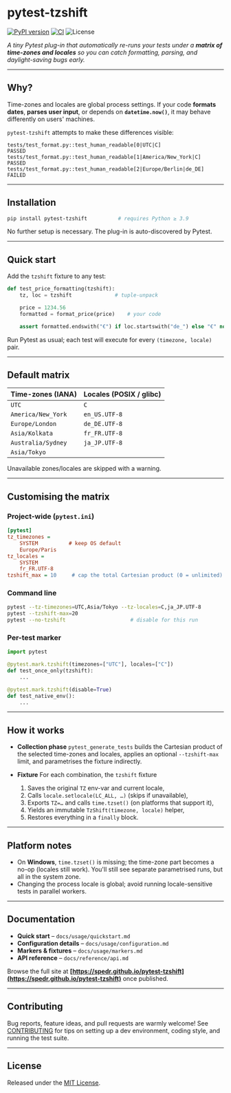 # pytest-tzshift

[![PyPI version](https://img.shields.io/pypi/v/pytest-tzshift.svg)](https://pypi.org/project/pytest-tzshift/)
[![CI](https://github.com/spedr/pytest-tzshift/actions/workflows/ci.yml/badge.svg)](https://github.com/spedr/pytest-tzshift/actions/workflows/ci.yml)
![License](https://img.shields.io/badge/license-MIT-blue.svg)

*A tiny Pytest plug-in that automatically re-runs your tests under a **matrix of time-zones and locales** so you can catch formatting, parsing, and daylight-saving bugs early.*

---

## Why?

Time-zones and locales are global process settings.
If your code **formats dates**, **parses user input**, or depends on **`datetime.now()`**, it may behave differently on users' machines.

`pytest-tzshift` attempts to make these differences visible:

```text
tests/test_format.py::test_human_readable[0|UTC|C]                  PASSED
tests/test_format.py::test_human_readable[1|America/New_York|C]     PASSED
tests/test_format.py::test_human_readable[2|Europe/Berlin|de_DE]    FAILED
```

---

## Installation

```bash
pip install pytest-tzshift          # requires Python ≥ 3.9
```

No further setup is necessary. The plug-in is auto-discovered by Pytest.

---

## Quick start

Add the `tzshift` fixture to any test:

```python
def test_price_formatting(tzshift):
    tz, loc = tzshift              # tuple-unpack

    price = 1234.56
    formatted = format_price(price)    # your code

    assert formatted.endswith("€") if loc.startswith("de_") else "€" not in formatted
```

Run Pytest as usual; each test will execute for every `(timezone, locale)` pair.

---

## Default matrix

| Time-zones (IANA)  | Locales (POSIX / glibc) |
| ------------------ | ----------------------- |
| `UTC`              | `C`                     |
| `America/New_York` | `en_US.UTF-8`           |
| `Europe/London`    | `de_DE.UTF-8`           |
| `Asia/Kolkata`     | `fr_FR.UTF-8`           |
| `Australia/Sydney` | `ja_JP.UTF-8`           |
| `Asia/Tokyo`       |                         |

Unavailable zones/locales are skipped with a warning.

---

## Customising the matrix

### Project-wide (`pytest.ini`)

```ini
[pytest]
tz_timezones =
    SYSTEM          # keep OS default
    Europe/Paris
tz_locales =
    SYSTEM
    fr_FR.UTF-8
tzshift_max = 10     # cap the total Cartesian product (0 = unlimited)
```

### Command line

```bash
pytest --tz-timezones=UTC,Asia/Tokyo --tz-locales=C,ja_JP.UTF-8
pytest --tzshift-max=20
pytest --no-tzshift                     # disable for this run
```

### Per-test marker

```python
import pytest

@pytest.mark.tzshift(timezones=["UTC"], locales=["C"])
def test_once_only(tzshift):
    ...

@pytest.mark.tzshift(disable=True)
def test_native_env():
    ...
```

---

## How it works

* **Collection phase**
  `pytest_generate_tests` builds the Cartesian product of the selected time-zones and locales, applies an optional `--tzshift-max` limit, and parametrises the fixture indirectly.

* **Fixture**
  For each combination, the `tzshift` fixture

  1. Saves the original `TZ` env-var and current locale,
  2. Calls `locale.setlocale(LC_ALL, …)` (skips if unavailable),
  3. Exports `TZ=…` and calls `time.tzset()` (on platforms that support it),
  4. Yields an immutable `TzShift(timezone, locale)` helper,
  5. Restores everything in a `finally` block.

---

## Platform notes

* On **Windows**, `time.tzset()` is missing; the time-zone part becomes a no-op (locales still work).
  You'll still see separate parametrised runs, but all in the system zone.
* Changing the process locale is global; avoid running locale-sensitive tests in parallel workers.

---

## Documentation

* **Quick start** – `docs/usage/quickstart.md`
* **Configuration details** – `docs/usage/configuration.md`
* **Markers & fixtures** – `docs/usage/markers.md`
* **API reference** – `docs/reference/api.md`

Browse the full site at **[https://spedr.github.io/pytest-tzshift](https://spedr.github.io/pytest-tzshift)** once published.

---

## Contributing

Bug reports, feature ideas, and pull requests are warmly welcome!
See [CONTRIBUTING](docs/contributing.md) for tips on setting up a dev environment, coding style, and running the test suite.

---

## License

Released under the [MIT License](license.md).